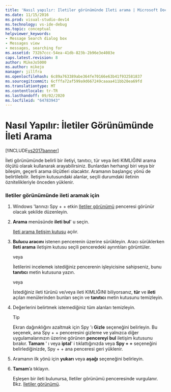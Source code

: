 ```yaml
---
title: 'Nasıl yapılır: Iletiler görünümünde Ileti arama | Microsoft Docs'
ms.date: 11/15/2016
ms.prod: visual-studio-dev14
ms.technology: vs-ide-debug
ms.topic: conceptual
helpviewer_keywords:
- Message Search dialog box
- Messages view
- messages, searching for
ms.assetid: 732b7ccc-54ea-41db-823b-2b96e3e4083e
caps.latest.revision: 8
author: MikeJo5000
ms.author: mikejo
manager: jillfra
ms.openlocfilehash: 6c89a763389abe364fe70166e63b41f932581837
ms.sourcegitcommit: 6cfffa72af599a9d667249caaaa411bb28ea69fd
ms.translationtype: MT
ms.contentlocale: tr-TR
ms.lasthandoff: 09/02/2020
ms.locfileid: "64783943"
---
```

# <a name="how-to-search-for-a-message-in-messages-view"></a>Nasıl Yapılır: İletiler Görünümünde İleti Arama
[!INCLUDE[vs2017banner](../includes/vs2017banner.md)]

İleti görünümünde belirli bir iletiyi, tanıtıcı, tür veya ileti KIMLIĞINI arama ölçütü olarak kullanarak arayabilirsiniz. Bunlardan herhangi biri veya bir bileşim, geçerli arama ölçütleri olacaktır. Aramanın başlangıç yönü de belirtilebilir. İletişim kutusundaki alanlar, seçili durumdaki iletinin öznitelikleriyle önceden yüklenir.  
  
### <a name="to-search-for-a-message-in-messages-view"></a>Iletiler görünümünde ileti aramak için  
  
1. Windows 'larınızı Spy + + etkin [Iletiler görünümü](../debugger/messages-view.md) penceresi görünür olacak şekilde düzenleyin.  
  
2. **Arama** menüsünde **ileti bul**' u seçin.  
  
    [Ileti arama Iletişim kutusu](../debugger/message-search-dialog-box.md) açılır.  
  
3. **Bulucu aracını** istenen pencerenin üzerine sürükleyin. Aracı sürüklerken **Ileti arama** iletişim kutusu seçili penceredeki ayrıntıları görüntüler.  
  
    veya  
  
    İletilerini incelemek istediğiniz pencerenin işleyicisine sahipseniz, bunu **tanıtıcı** metin kutusuna yazın.  
  
    veya  
  
    İstediğiniz ileti türünü ve/veya ileti KIMLIĞINI biliyorsanız, **tür** ve **ileti** açılan menülerinden bunları seçin ve **tanıtıcı** metin kutusunu temizleyin.  
  
4. Değerlerini belirtmek istemediğiniz tüm alanları temizleyin.  
  
   > [!TIP]
   > Ekran dağınıklığını azaltmak için Spy 'ı **Gizle** seçeneğini belirleyin. Bu seçenek, ana Spy + + penceresini gizleme ve yalnızca diğer uygulamalarınızın üzerine görünen **pencereyi bul** iletişim kutusunu bırakır. **Tamam** ' ı veya **iptal**' i tıklattığınızda veya **Spy + +** seçeneğini belirlediğinizde, Spy + + ana penceresi geri yüklenir.  
  
5. Aramanın ilk yönü için **yukarı** veya **aşağı** seçeneğini belirleyin.  
  
6. **Tamam**’a tıklayın.  
  
   Eşleşen bir ileti bulunursa, Iletiler görünümü penceresinde vurgulanır. Bkz. [Iletiler görünümü](../debugger/messages-view.md).
